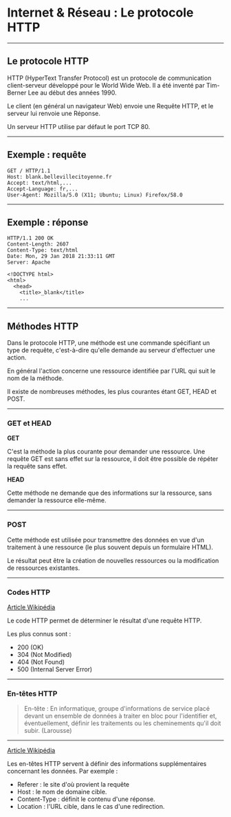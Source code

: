 # Internet & Réseau : Le protocole HTTP



---



## Le protocole HTTP

HTTP (HyperText Transfer Protocol) est un protocole de communication client-serveur développé pour le World Wide Web. Il a été inventé par Tim-Berner Lee au début des années 1990.

Le client (en général un navigateur Web) envoie une Requête HTTP, et le serveur lui renvoie une Réponse.

Un serveur HTTP utilise par défaut le port TCP 80.


***


## Exemple : requête

```http
GET / HTTP/1.1
Host: blank.bellevillecitoyenne.fr
Accept:	text/html,...
Accept-Language: fr,...
User-Agent: Mozilla/5.0 (X11; Ubuntu; Linux) Firefox/58.0
```


***


## Exemple : réponse

```http
HTTP/1.1 200 OK
Content-Length: 2607
Content-Type: text/html
Date: Mon, 29 Jan 2018 21:33:11 GMT
Server: Apache

<!DOCTYPE html>
<html>
  <head>
    <title>_blank</title>
    ...
```



---



## Méthodes HTTP

Dans le protocole HTTP, une méthode est une commande spécifiant un type de requête, c'est-à-dire qu'elle demande au serveur d'effectuer une action.

En général l'action concerne une ressource identifiée par l'URL qui suit le nom de la méthode.

Il existe de nombreuses méthodes, les plus courantes étant GET, HEAD et POST.


***


###  GET et HEAD

**GET**

C'est la méthode la plus courante pour demander une ressource. Une requête GET est sans effet sur la ressource, il doit être possible de répéter la requête sans effet.

**HEAD**

Cette méthode ne demande que des informations sur la ressource, sans demander la ressource elle-même.


***


### POST

Cette méthode est utilisée pour transmettre des données en vue d'un traitement à une ressource (le plus souvent depuis un formulaire HTML).

Le résultat peut être la création de nouvelles ressources ou la modification de ressources existantes.



---



### Codes HTTP

[Article Wikipédia](https://fr.wikipedia.org/wiki/Liste_des_codes_HTTP)

Le code HTTP permet de déterminer le résultat d'une requête HTTP.

Les plus connus sont :
- 200 (OK)
- 304 (Not Modified)
- 404 (Not Found)
- 500 (Internal Server Error)



---



### En-têtes HTTP

> En-tête : En informatique, groupe d'informations de service placé devant un ensemble de données à traiter en bloc pour l'identifier et, éventuellement, définir les traitements ou les cheminements qu'il doit subir. (Larousse)


***


[Article Wikipédia](https://en.wikipedia.org/wiki/List_of_HTTP_header_fields)

Les en-têtes HTTP servent à définir des informations supplémentaires concernant les données. Par exemple :

- Referer : le site d'où provient la requête
- Host : le nom de domaine cible.
- Content-Type : définit le contenu d'une réponse.
- Location : l'URL cible, dans le cas d'une redirection.

